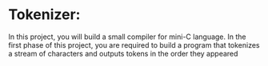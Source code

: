 # Tokenizer:
In this project, you will build a small compiler for mini-C language. 
In the first phase of this project, you are required to build a program that tokenizes a stream of characters and outputs tokens in the order they appeared
